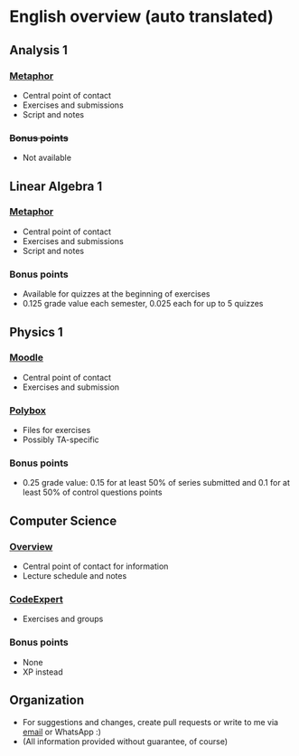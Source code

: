 # English overview (auto translated)
## Analysis 1
### [Metaphor](https://metaphor.ethz.ch/x/2025/hs/401-1261-07L/)
- Central point of contact
- Exercises and submissions
- Script and notes
### ~~Bonus points~~
- Not available
## Linear Algebra 1
### [Metaphor](https://metaphor.ethz.ch/x/2025/hs/401-1151-00L/)
- Central point of contact
- Exercises and submissions
- Script and notes
### Bonus points
- Available for quizzes at the beginning of exercises
- 0.125 grade value each semester, 0.025 each for up to 5 quizzes
## Physics 1
### [Moodle](https://moodle-app2.let.ethz.ch/course/view.php?id=25659)
- Central point of contact
- Exercises and submission
### [Polybox](https://polybox.ethz.ch/)
- Files for exercises
- Possibly TA-specific
### Bonus points
- 0.25 grade value: 0.15 for at least 50% of series submitted and 0.1 for at least 50% of control questions points
## Computer Science
### [Overview](https://lec.inf.ethz.ch/ifmp/2025/)
- Central point of contact for information
- Lecture schedule and notes
### [CodeExpert](https://expert.ethz.ch/)
- Exercises and groups
### Bonus points
- None 
- XP instead

## Organization
- For suggestions and changes, create pull requests or write to me via [email](mailto:eschramm@student.ethz.ch) or WhatsApp :)
- (All information provided without guarantee, of course)
